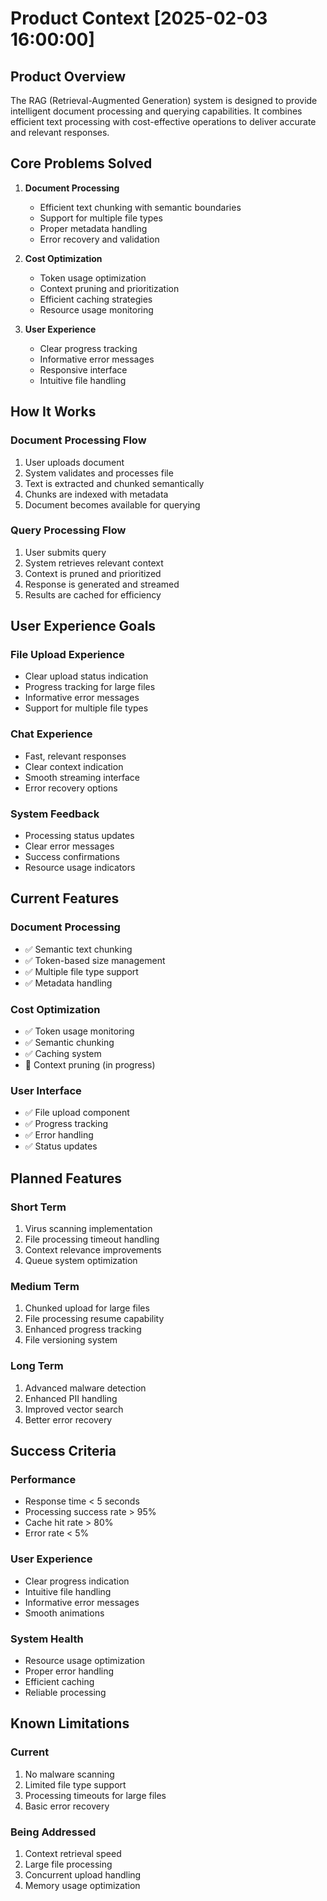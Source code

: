 # Product Context [2025-02-03 16:00:00]

## Product Overview

The RAG (Retrieval-Augmented Generation) system is designed to provide intelligent document processing and querying capabilities. It combines efficient text processing with cost-effective operations to deliver accurate and relevant responses.

## Core Problems Solved

1. **Document Processing**

   - Efficient text chunking with semantic boundaries
   - Support for multiple file types
   - Proper metadata handling
   - Error recovery and validation

2. **Cost Optimization**

   - Token usage optimization
   - Context pruning and prioritization
   - Efficient caching strategies
   - Resource usage monitoring

3. **User Experience**
   - Clear progress tracking
   - Informative error messages
   - Responsive interface
   - Intuitive file handling

## How It Works

### Document Processing Flow

1. User uploads document
2. System validates and processes file
3. Text is extracted and chunked semantically
4. Chunks are indexed with metadata
5. Document becomes available for querying

### Query Processing Flow

1. User submits query
2. System retrieves relevant context
3. Context is pruned and prioritized
4. Response is generated and streamed
5. Results are cached for efficiency

## User Experience Goals

### File Upload Experience

- Clear upload status indication
- Progress tracking for large files
- Informative error messages
- Support for multiple file types

### Chat Experience

- Fast, relevant responses
- Clear context indication
- Smooth streaming interface
- Error recovery options

### System Feedback

- Processing status updates
- Clear error messages
- Success confirmations
- Resource usage indicators

## Current Features

### Document Processing

- ✅ Semantic text chunking
- ✅ Token-based size management
- ✅ Multiple file type support
- ✅ Metadata handling

### Cost Optimization

- ✅ Token usage monitoring
- ✅ Semantic chunking
- ✅ Caching system
- 🔄 Context pruning (in progress)

### User Interface

- ✅ File upload component
- ✅ Progress tracking
- ✅ Error handling
- ✅ Status updates

## Planned Features

### Short Term

1. Virus scanning implementation
2. File processing timeout handling
3. Context relevance improvements
4. Queue system optimization

### Medium Term

1. Chunked upload for large files
2. File processing resume capability
3. Enhanced progress tracking
4. File versioning system

### Long Term

1. Advanced malware detection
2. Enhanced PII handling
3. Improved vector search
4. Better error recovery

## Success Criteria

### Performance

- Response time < 5 seconds
- Processing success rate > 95%
- Cache hit rate > 80%
- Error rate < 5%

### User Experience

- Clear progress indication
- Intuitive file handling
- Informative error messages
- Smooth animations

### System Health

- Resource usage optimization
- Proper error handling
- Efficient caching
- Reliable processing

## Known Limitations

### Current

1. No malware scanning
2. Limited file type support
3. Processing timeouts for large files
4. Basic error recovery

### Being Addressed

1. Context retrieval speed
2. Large file processing
3. Concurrent upload handling
4. Memory usage optimization
